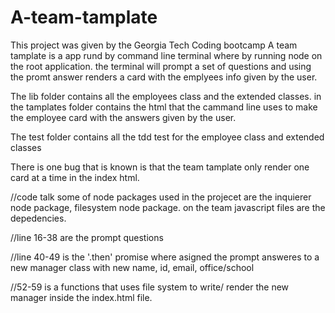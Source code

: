 # A-team-tamplate
This project was given by the Georgia Tech Coding bootcamp
A team tamplate is a app rund by command line terminal where by running node on the root application. the terminal will prompt a set of questions and  using the promt answer renders a card with the emplyees info given by the user.

The lib folder contains all the employees class and the extended classes.
in the tamplates folder contains the html that the cammand line uses to make the employee card with the answers given by the user.

The test folder contains all the tdd test for the employee class and extended classes

There is one bug that is known is that the team tamplate only render one card at a time in the index html.

//code talk
some of node packages used in the projecet are the inquierer node package, filesystem node package. on the team javascript
files are the depedencies. 
 
 //line 16-38
 are the prompt questions 

 //line 40-49
 is the '.then' promise where asigned the prompt answeres to a new manager class with new name, id, email, office/school
 
 //52-59
 is a functions that uses file system  to  write/ render the new manager  inside the index.html file.
 
